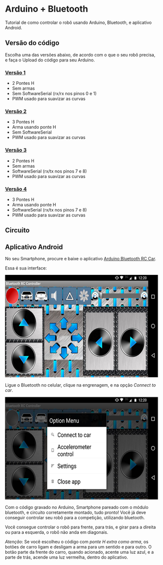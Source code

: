 # Arduino + Bluetooth

Tutorial de como controlar o robô usando Arduino, Bluetooth, e aplicativo Android.

## Versão do código

Escolha uma das versões abaixo, de acordo com o que o seu robô precisa, e faça o Upload do código para seu Arduino.

### [Versão 1](/ver01/ver01.ino)
- 2 Pontes H
- Sem armas
- Sem SoftwareSerial (rx/rx nos pinos 0 e 1)
- PWM usado para suavizar as curvas

### [Versão 2](/ver02/ver02.ino)
- 3 Pontes H
- Arma usando ponte H
- Sem SoftwareSerial
- PWM usado para suavizar as curvas

### [Versão 3](/ver02/ver03.ino)
- 2 Pontes H
- Sem armas
- SoftwareSerial (rx/tx nos pinos 7 e 8)
- PWM usado para suavizar as curvas

### [Versão 4](/ver02/ver04.ino)
- 3 Pontes H
- Arma usando ponte H
- SoftwareSerial (rx/tx nos pinos 7 e 8)
- PWM usado para suavizar as curvas

## Circuito

## Aplicativo Android

No seu Smartphone, procure e baixe o aplicativo [Arduino Bluetooth RC Car](https://play.google.com/store/apps/details?id=braulio.calle.bluetoothRCcontroller).

Essa é sua interface:
<p align="center">
  <img src="https://raw.githubusercontent.com/RobotFC/ArduinoBluetooth/master/static/01.jpg" width="598" height="336"/>
</p>

Ligue o Bluetooth no celular, clique na engrenagem, e na opção *Connect to car*. 
<p align="center">
  <img src="https://raw.githubusercontent.com/RobotFC/ArduinoBluetooth/master/static/02.jpg" width="598" height="336"/>
</p>

Com o código gravado no Arduino, Smartphone pareado com o módulo bluetooth, e circuito corretamente montado, tudo pronto! Você já deve conseguir controlar seu robô para a competição, utilizando bluetooth.

Você consegue controlar o robô para frente, para trás, e girar para a direita ou para a esquerda, o robô não anda em diagonais.

*Atenção*: Se você escolheu o código com *ponte H extra como arma*, os botões de carro ligam e desligam a arma para um sentido e para outro. O botão parte da frente do carro, quando acionado, acente uma luz azul, e a parte de trás, acende uma luz vermelha, dentro do aplicativo.


